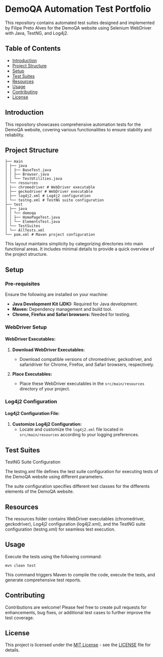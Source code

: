 # DemoQA Automation Test Portfolio

This repository contains automated test suites designed and implemented by Filipe Preto Alves for the DemoQA website using Selenium WebDriver with Java, TestNG, and Log4j2.

## Table of Contents

- [Introduction](#introduction)
- [Project Structure](#project-structure)
- [Setup](#setup)
- [Test Suites](#test-suites)
- [Resources](#resources)
- [Usage](#usage)
- [Contributing](#contributing)
- [License](#license)

## Introduction

This repository showcases comprehensive automation tests for the DemoQA website, covering various functionalities to ensure stability and reliability.

## Project Structure

```src
├── main
│ ├── java
│ │ ├── BaseTest.java
│ │ ├── Browser.java
│ │ └── TestUtilities.java
│ └── resources
│ ├── chromedriver # WebDriver executable
│ ├── geckodriver # WebDriver executable
│ ├── log4j2.xml # Log4j2 configuration
│ └── testng.xml # TestNG suite configuration
├── test
│ ├── java
│ │ └── demoqa
│ │ ├── HomePageTest.java
│ │ └── ElementsTest.java
│ └── TestSuites
│ └── AllTests.xml
└── pom.xml # Maven project configuration
```

This layout maintains simplicity by categorizing directories into main functional areas. It includes minimal details to provide a quick overview of the project structure.

## Setup

### Pre-requisites

Ensure the following are installed on your machine:

- **Java Development Kit (JDK):** Required for Java development.
- **Maven:** Dependency management and build tool.
- **Chrome, Firefox and Safari browsers:** Needed for testing.

### WebDriver Setup

#### WebDriver Executables:

1. **Download WebDriver Executables:**
   - Download compatible versions of chromedriver, geckodriver, and safaridriver for Chrome, Firefox, and Safari browsers, respectively.

2. **Place Executables:**
   - Place these WebDriver executables in the `src/main/resources` directory of your project.

### Log4j2 Configuration

#### Log4j2 Configuration File:

1. **Customize Log4j2 Configuration:**
   - Locate and customize the `log4j2.xml` file located in `src/main/resources` according to your logging preferences.


## Test Suites

TestNG Suite Configuration

The testng.xml file defines the test suite configuration for executing tests of the DemoQA website using different parameters.

The suite configuration specifies different test classes for the differents elements of the DemoQA website.

## Resources

The resources folder contains WebDriver executables (chromedriver, geckodriver), Log4j2 configuration (log4j2.xml), and the TestNG suite configuration (testng.xml) for seamless test execution.

## Usage

Execute the tests using the following command:

`mvn clean test`

This command triggers Maven to compile the code, execute the tests, and generate comprehensive test reports.

## Contributing

Contributions are welcome! Please feel free to create pull requests for enhancements, bug fixes, or additional test cases to further improve the test coverage.

## License

This project is licensed under the [MIT License](https://opensource.org/licenses/MIT) - see the [LICENSE](LICENSE) file for details.
